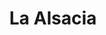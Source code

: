---
title: La Alsacia
nombre_comunidad: La Alsacia
municipio: Buenos Aires
departamento: Cauca
descripcion: Compuesto por diez comunidades
num_personas: 4000
num_familias: 2010
min_distancia_casco_urbano: null
km_distancia_casco_urbano: null
vias_acceso: >-
  Se identifica vía terciaria y vía fluvial que permite comunicación con Calima
  El Darién y el Chocó

  La gente se moviliza en bus escalera,

  servicio privado a través de Jeep,

  mototaxi
infraestructura_comunitaria:
  - Instituciones educativas (IE)
  - Centros de convivencia
  - Puestos de Salud
notas_infraestructura_comunitaria: null
liderazgo_comunidad:
  - Se observa una gran asociactividad y muchos procesos juveniles.
inclusion_diversidad_genero: null
comentarios_conectividad: null
punto_SOLE: Institución educativa
comentarios_punto_SOLE:
  - >-
    La Sala de Internet de la IE es Punto vive digital. La JAC es la responsable
    de ella. Parece que no funciona el internet. Se puede contratar con Claro.
ppales_actividades_economicas_vocacion_productiva:
  - Agroforestal
  - Minería
  - Agricultura
  - Reforestación
comentarios_ppales_actividades_economicas_vocacion_productiva: >+
  Agricultura (Cacao, Papachina, Arroz y Caña).

  Reforestación (Proyecto REDD+ para la conservación del bosque y Bonos de
  Carbono).

comunidad_sostenible_uso_suelo: null
org_con_proyeccion: []
servicios_publicos_comunidades_focalizadas:
  - Energía-Buenos Aires
  - Acueducto-Buenos Aires
comunidades_focalizadas_educacion_infraestructura_educativa: []
comunidades_focalizadas_practicas_organizativas:
  - Consejo Comunitario
  - Asociación
  - SERVICUENCA
  - CALIMA VERDE
  - Asociación de Cacaoteros
  - Asociación municipal
  - Asociación municipal
conectividad_minima: null
iniciativas_priorizadas:
  - Café
org_focalizada:
  - Acobra
  - Asociación de mujeres por un mejor vivir
  - Consejo Comunitario
riesgo: null
otros_programas_USAID: []
alianzas_colaboradores: []
posibilidad_iniciativas_conjuntas_aliados_2: []
actividades_ocio: []
medios_comunicacion_narrativas_locales: []
num_visitas_realizadas: 18
num_diagnosticos_rurales_participativos_realizados: 1
infraestructura_salud_atencion_psicosocial: []
notas_infraestructura_salud_atencion_psicosocial: null
num_visitas_predio: 0
grafica_ubicacion_geografica: /charts/municipios/buenos-aires/ubicacion_geografica.html
url: /comunidad-focalizada/la-alsacia
imagen_iniciativas_productivas: null
imagen_medios_comunicacion: null
layout: single
download_file: /reportes/la-alsacia.pdf

---
